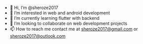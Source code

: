 - 👋 Hi, I’m @sheroze2017
- 👀 I’m interested in web and android development
- 🌱 I’m currently learning flutter with backend 
- 💞️ I’m looking to collaborate on web development projects
- 📫 How to reach me contact me at sheroze2017@gmail.com or sheroze2017@outlook.com

<!---
sheroze2017/sheroze2017 is a ✨ special ✨ repository because its `README.md` (this file) appears on your GitHub profile.
You can click the Preview link to take a look at your changes.
--->

